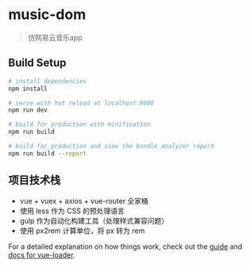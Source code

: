 # music-dom

> 仿网易云音乐app

## Build Setup

``` bash
# install dependencies
npm install

# serve with hot reload at localhost:8080
npm run dev

# build for production with minification
npm run build

# build for production and view the bundle analyzer report
npm run build --report
```

## 项目技术栈
- vue + vuex + axios + vue-router 全家桶
- 使用 less 作为 CSS 的预处理语言
- gulp 作为自动化构建工具（处理样式兼容问题）
- 使用 px2rem 计算单位，将 px 转为 rem



For a detailed explanation on how things work, check out the [guide](http://vuejs-templates.github.io/webpack/) and [docs for vue-loader](http://vuejs.github.io/vue-loader).
